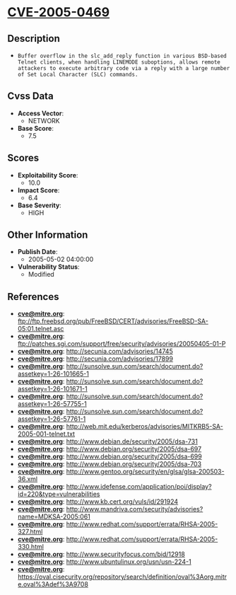 
# [CVE-2005-0469](ftp://ftp.freebsd.org/pub/FreeBSD/CERT/advisories/FreeBSD-SA-05:01.telnet.asc)

## Description

- `Buffer overflow in the slc_add_reply function in various BSD-based Telnet clients, when handling LINEMODE suboptions, allows remote attackers to execute arbitrary code via a reply with a large number of Set Local Character (SLC) commands.`

## Cvss Data

- **Access Vector**:
  - NETWORK
- **Base Score**:
  - 7.5

## Scores

- **Exploitability Score**:
  - 10.0
- **Impact Score**:
  - 6.4
- **Base Severity**:
  - HIGH

## Other Information

- **Publish Date**:
  - 2005-05-02 04:00:00
- **Vulnerability Status**:
  - Modified

## References

- **cve@mitre.org**: ftp://ftp.freebsd.org/pub/FreeBSD/CERT/advisories/FreeBSD-SA-05:01.telnet.asc
- **cve@mitre.org**: ftp://patches.sgi.com/support/free/security/advisories/20050405-01-P
- **cve@mitre.org**: http://secunia.com/advisories/14745
- **cve@mitre.org**: http://secunia.com/advisories/17899
- **cve@mitre.org**: http://sunsolve.sun.com/search/document.do?assetkey=1-26-101665-1
- **cve@mitre.org**: http://sunsolve.sun.com/search/document.do?assetkey=1-26-101671-1
- **cve@mitre.org**: http://sunsolve.sun.com/search/document.do?assetkey=1-26-57755-1
- **cve@mitre.org**: http://sunsolve.sun.com/search/document.do?assetkey=1-26-57761-1
- **cve@mitre.org**: http://web.mit.edu/kerberos/advisories/MITKRB5-SA-2005-001-telnet.txt
- **cve@mitre.org**: http://www.debian.de/security/2005/dsa-731
- **cve@mitre.org**: http://www.debian.org/security/2005/dsa-697
- **cve@mitre.org**: http://www.debian.org/security/2005/dsa-699
- **cve@mitre.org**: http://www.debian.org/security/2005/dsa-703
- **cve@mitre.org**: http://www.gentoo.org/security/en/glsa/glsa-200503-36.xml
- **cve@mitre.org**: http://www.idefense.com/application/poi/display?id=220&type=vulnerabilities
- **cve@mitre.org**: http://www.kb.cert.org/vuls/id/291924
- **cve@mitre.org**: http://www.mandriva.com/security/advisories?name=MDKSA-2005:061
- **cve@mitre.org**: http://www.redhat.com/support/errata/RHSA-2005-327.html
- **cve@mitre.org**: http://www.redhat.com/support/errata/RHSA-2005-330.html
- **cve@mitre.org**: http://www.securityfocus.com/bid/12918
- **cve@mitre.org**: http://www.ubuntulinux.org/usn/usn-224-1
- **cve@mitre.org**: https://oval.cisecurity.org/repository/search/definition/oval%3Aorg.mitre.oval%3Adef%3A9708
